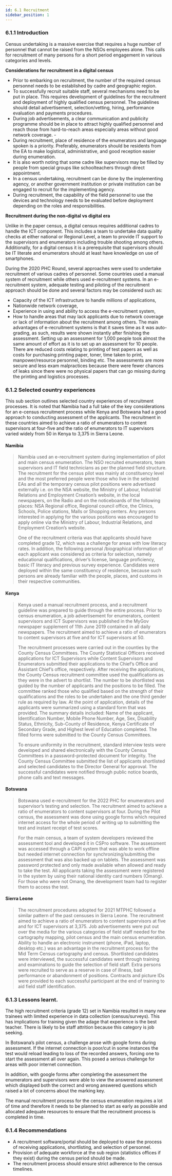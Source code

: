 ```yaml
---
id: 6.1 Recruitment
sidebar_position: 1
---
```



### 6.1.1 Introduction 
Census undertaking is a massive exercise that requires a huge number of personnel that cannot be raised from the NSOs employees alone. This calls for recruitment of many persons   for a short period engagement in various categories and levels. 

**Considerations for recruitment in a digital census**

-	Prior to embarking on recruitment, the number of the required census personnel needs to be established by cadre and geographic region. 
-	To successfully recruit suitable staff, several mechanisms need to be put in place. This requires development of guidelines for the recruitment and deployment of highly qualified census personnel. The guidelines should detail advertisement, selection/vetting, hiring, performance evaluation and payments procedures. 
-	During job advertisements, a clear communication and publicity programme should be in place to attract highly qualified personnel and reach those from hard-to-reach areas especially areas without good network coverage. -
-	During recruitment, place of residence of the enumerators and language spoken is a priority. Preferably, enumerators should be residents from the EA to make logistical, administrative, and good reception easier during enumeration. 
-	It is also worth noting that some cadre like supervisors may be filled by people from special groups like schoolteachers through direct appointment. 
-	In a census undertaking, recruitment can be done by the implementing agency, or another government institution or private institution can be engaged to recruit for the implementing agency.
-	During recruitment, the capability of the field personnel to use the devices and technology needs to be evaluated before deployment depending on the roles and responsibilities. 

**Recruitment during the non-digital vs digital era**

Unlike in the paper census, a digital census requires additional cadres to handle the ICT component. This includes a team to undertake data quality checks at either national or Regional Level, a team to provide IT support to the supervisors and enumerators including trouble shooting among others. Additionally, for a digital census it is a prerequisite that supervisors should be IT literate and enumerators should at least have knowledge on use of smartphones.  

During the 2020 PHC Round, several approaches were used to undertake recruitment of various cadres of personnel. Some countries used a manual system of recruitment while others used e-recruitment systems. In an e-recruitment system, adequate testing and piloting of the recruitment approach should be done and several factors may be considered such as: 
-	Capacity of the ICT infrastructure to handle millions of applications, 
-	Nationwide network coverage, 
-	Experience in using and ability to access the e-recruitment system, 
-	How to handle areas that may lack applicants due to network coverage or lack of information about the recruitment among others. 
The main advantages of e-recruitment systems is that it saves time as it was auto-grading, as such, results were shown instantly after finishing the assessment. Setting up an assessment for 1,000 people took almost the same amount of effort as it is to set up an assessment for 10 people. There are reduced costs relating to printing of test papers as well as costs for purchasing printing paper, toner, time taken to print, manpower/resource personnel, binding etc. The assessments are more secure and less exam malpractices  because there were fewer chances of leaks since there were no physical papers that can go missing during the printing and logistics processes.

### 6.1.2 Selected country experiences
This sub section outlines selected country experiences of recruitment processes.
It is noted that Namibia had a full take of the key considerations for an e-census recruitment process while Kenya and Botswana had a good approach to conducting assessment of the applicants. The recruitment in these countries aimed to achieve a ratio of enumerators to content supervisors at four-five and the ratio of enumerators to IT supervisors varied widely from 50 in Kenya to 3,375 in Sierra Leone.

#### Namibia
>Namibia used an e-recruitment system during implementation of pilot and main census enumeration. The NSO recruited enumerators, team supervisors and IT field technicians as per the planned field structure. The recruitment for the census pilot was mainly at constituency level and the most preferred people were those who live in the selected EAs and all the temporary census pilot positions were advertised externally i.e. on the NSA website, the Ministry of Labour, Industrial Relations and Employment Creation’s website, in the local newspapers, on the Radio and on the noticeboards of the following places:  NSA Regional office, Regional council office, the Clinics, Schools, Police stations, Malls or Shopping centers. Any persons interested in applying for the various positions was encouraged to apply online via the Ministry of Labour, Industrial Relations, and Employment Creation’s website.
>
>One of the recruitment criteria was that applicants should have completed grade 12, which was a challenge for areas with low literacy rates. In addition, the following personal /biographical information of each applicant was considered as criteria for selection, namely educational qualifications, driver’s license, language proficiency, basic IT literacy and previous survey experience. Candidates were deployed within the same constituency of residence, because such persons are already familiar with the people, places, and customs in their respective communities.

#### Kenya
>Kenya used a manual recruitment process, and a recruitment guideline was prepared to guide through the entire process. Prior to census enumeration, a job advertisement for enumerators, content supervisors and ICT Supervisors was published in the MyGov newspaper supplement of 11th June 2019 contained in all daily newspapers. The recruitment aimed to achieve a ratio of enumerators to content supervisors at five and for ICT supervisors at 50.
>
>The recruitment processes were carried out in the counties by the County Census Committees. The County Statistical Officers received applications for ICT Supervisors while Content Supervisors and Enumerators submitted their applications to the Chief’s Office and Assistant Chief’s office, respectively. After receiving the applications, the County Census recruitment committee used the qualifications as they were in the advert to shortlist. The number to be shortlisted was guided by the number of applicants and the positions to be filled. The committee ranked those who qualified based on the strength of their qualifications and the roles to be undertaken and the one third gender rule as required by law. At the point of application, details of the applicants were summarized using a standard form that was provided. The summary details included: Name of the applicant, Identification Number, Mobile Phone Number, Age, Sex, Disability Status, Ethnicity, Sub-County of Residence, Kenya Certificate of Secondary Grade, and Highest level of Education completed. The filled forms were submitted to the County Census Committees.
>
>To ensure uniformity in the recruitment, standard interview tests were developed and shared electronically with the County Census Committees in a password-protected document for integrity. The County Census Committee submitted the list of applicants shortlisted and selected candidates to the Director General for approval. The successful candidates were notified through public notice boards, phone calls and text messages.

#### Botswana
>Botswana used e-recruitment for the 2022 PHC for enumerators and supervisor’s testing and selection. The recruitment aimed to achieve a ratio of enumerators to content supervisors at four. During the Pilot census, the assessment was done using google forms which required internet access for the whole period of writing up to submitting the test and instant receipt of test scores.
>
>For the main census, a team of system developers reviewed the assessment tool and developed it in CSPro software. The assessment was accessed through a CAPI system that was able to work offline but needed internet connection for synchronizing/submitting the assessment that was also backed up on tablets. The assessment was password protected and only made available when allowed and ready to take the test. All applicants taking the assessment were registered in the system by using their national identity card numbers (Omang). For those who were not Omang, the development team had to register them to access the test.

#### Sierra Leone
>The recruitment procedures adopted for 2021 MTPHC followed a similar pattern of the past censuses in Sierra Leone. The recruitment aimed to achieve a ratio of enumerators to content supervisors at five and for ICT supervisors at 3,375.  Job advertisements were put out over the media for the various categories of field staff needed for the cartography mapping, pilot census and the main census enumeration. Ability to handle an electronic instrument (phone, iPad, laptop, desktop etc.) was an advantage in the recruitment process for the Mid Term Census cartography and census. Shortlisted candidates were interviewed, the successful candidates went through training and examinations to guide the selection of field staff. Extra persons were recruited to serve as a reserve in case of illness, bad performance or abandonment of positions. Contracts and picture IDs were provided to each successful participant at the end of training to aid field staff identification.  

### 6.1.3 Lessons learnt.
The high recruitment criteria (grade 12) set in Namibia resulted in many new trainees with limited experience in data collection (census/surveys). This has implications for training given the adage that experience is the best teacher. There is likely to be staff attrition because this category is job seeking.

In Botswana’s pilot census, a challenge arose with google forms during assessment. If the internet connection is poor/cut in some instances the test would reload leading to loss of the recorded answers, forcing one to start the assessment all over again. This posed a serious challenge for areas with poor internet connection. 

In addition, with google forms after completing the assessment the enumerators and supervisors were able to view the answered assessment which displayed both the correct and wrong answered questions which raised a lot of concerns about the marking key.

The manual recruitment process for the census enumeration requires a lot of time and therefore it needs to be planned to start as early as possible and allocated adequate resources to ensure that the recruitment process is completed in time.

### 6.1.4 Recommendations
-	A recruitment software/portal should be deployed to ease the process of receiving applications, shortlisting, and selection of personnel.
-	Provision of adequate workforce at the sub region (statistics offices if they exist) during the census period should be made.
-	The recruitment process should ensure strict adherence to the census timelines.
